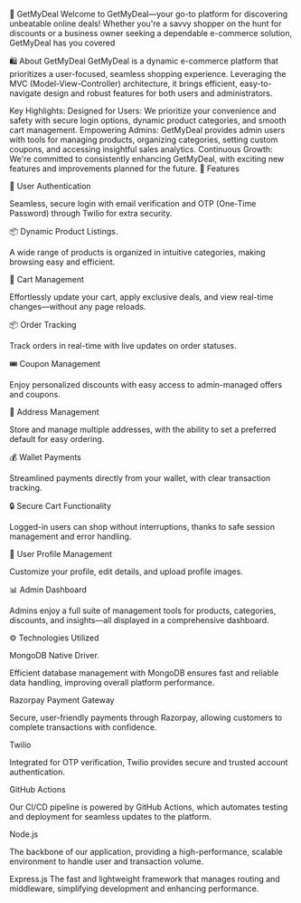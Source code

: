 🛒 GetMyDeal
Welcome to GetMyDeal—your go-to platform for discovering unbeatable online deals! Whether you're a savvy shopper on the hunt for discounts or a business owner seeking a dependable e-commerce solution, GetMyDeal has you covered


🛍️ About GetMyDeal
GetMyDeal is a dynamic e-commerce platform that prioritizes a user-focused, seamless shopping experience. Leveraging the MVC (Model-View-Controller) architecture, it brings efficient, easy-to-navigate design and robust features for both users and administrators.

Key Highlights:
Designed for Users: We prioritize your convenience and safety with secure login options, dynamic product categories, and smooth cart management.
Empowering Admins: GetMyDeal provides admin users with tools for managing products, organizing categories, setting custom coupons, and accessing insightful sales analytics.
Continuous Growth: We're committed to consistently enhancing GetMyDeal, with exciting new features and improvements planned for the future.
🌟 Features

🔐 User Authentication

Seamless, secure login with email verification and OTP (One-Time Password) through Twilio for extra security.

📦 Dynamic Product Listings.

A wide range of products is organized in intuitive categories, making browsing easy and efficient.

🛒 Cart Management

Effortlessly update your cart, apply exclusive deals, and view real-time changes—without any page reloads.

📦 Order Tracking

Track orders in real-time with live updates on order statuses.

🎟️ Coupon Management

Enjoy personalized discounts with easy access to admin-managed offers and coupons.

🏡 Address Management

Store and manage multiple addresses, with the ability to set a preferred default for easy ordering.

💰 Wallet Payments

Streamlined payments directly from your wallet, with clear transaction tracking.

🔒 Secure Cart Functionality

Logged-in users can shop without interruptions, thanks to safe session management and error handling.

👤 User Profile Management

Customize your profile, edit details, and upload profile images.

📊 Admin Dashboard

Admins enjoy a full suite of management tools for products, categories, discounts, and insights—all displayed in a comprehensive dashboard.

⚙️ Technologies Utilized

MongoDB Native Driver.

Efficient database management with MongoDB ensures fast and reliable data handling, improving overall platform performance.

Razorpay Payment Gateway

Secure, user-friendly payments through Razorpay, allowing customers to complete transactions with confidence.

Twilio

Integrated for OTP verification, Twilio provides secure and trusted account authentication.

GitHub Actions

Our CI/CD pipeline is powered by GitHub Actions, which automates testing and deployment for seamless updates to the platform.

Node.js

The backbone of our application, providing a high-performance, scalable environment to handle user and transaction volume.

Express.js
The fast and lightweight framework that manages routing and middleware, simplifying development and enhancing performance.

